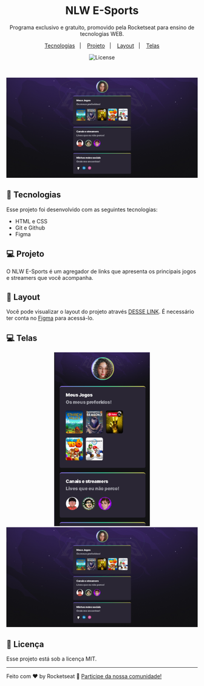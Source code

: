 <h1 align="center"> NLW E-Sports </h1>

<p align="center">
Programa exclusivo e gratuito, promovido pela Rocketseat para ensino de tecnologias WEB.
</p>

<p align="center">
  <a href="#-tecnologias">Tecnologias</a>&nbsp;&nbsp;&nbsp;|&nbsp;&nbsp;&nbsp;
  <a href="#-projeto">Projeto</a>&nbsp;&nbsp;&nbsp;|&nbsp;&nbsp;&nbsp;
  <a href="#-layout">Layout</a>&nbsp;&nbsp;&nbsp;|&nbsp;&nbsp;&nbsp;
  <a href="#-telas">Telas</a>
</p>

<p align="center">
  <img alt="License" src="https://img.shields.io/static/v1?label=license&message=MIT&color=49AA26&labelColor=000000">
</p>

<br>

<p align="center">
  <img alt="projeto NLW E-Sports" src=".github/desktop.png">
</p>

## 🚀 Tecnologias

Esse projeto foi desenvolvido com as seguintes tecnologias:

- HTML e CSS
- Git e Github
- Figma

## 💻 Projeto

O NLW E-Sports é um agregador de links que apresenta os principais jogos e streamers que você acompanha.


## 🔖 Layout

Você pode visualizar o layout do projeto através [DESSE LINK](https://www.figma.com/community/file/1150897317533332617). 
É necessário ter conta no [Figma](https://figma.com) para acessá-lo.

## 💻 Telas

<p align="center">
  <img alt="Tela mobile início" src=".github/mobile1.png" width="50%>
  <img alt="Tela mobile final" src=".github/mobile2.png" width= "50%>
</p>
<p align="center">
  <img alt="Tela desktop" src=".github/desktop.png">
</p>


## :memo: Licença

Esse projeto está sob a licença MIT.

---

Feito com ♥ by Rocketseat :wave: [Participe da nossa comunidade!](https://discord.gg/rocketseat)

 
